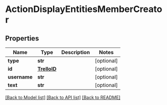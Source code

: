 # ActionDisplayEntitiesMemberCreator

## Properties
Name | Type | Description | Notes
------------ | ------------- | ------------- | -------------
**type** | **str** |  | [optional] 
**id** | [**TrelloID**](TrelloID.md) |  | [optional] 
**username** | **str** |  | [optional] 
**text** | **str** |  | [optional] 

[[Back to Model list]](../README.md#documentation-for-models) [[Back to API list]](../README.md#documentation-for-api-endpoints) [[Back to README]](../README.md)

